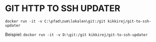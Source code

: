 # GIT HTTP TO SSH UPDATER
`docker run -it -v C:\pfad\zum\lokalen\git:/git kikkirej/git-to-ssh-updater`

Beispiel: 
`docker run -it -v D:\git:/git kikkirej/git-to-ssh-updater`
